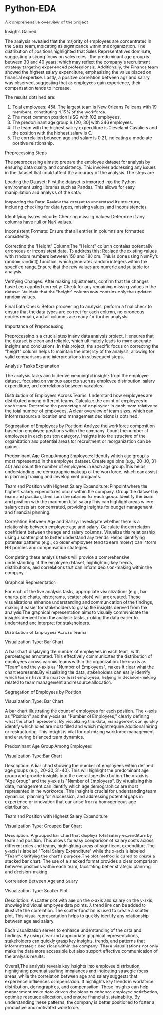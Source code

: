 # Python-EDA
A comprehensive overview of the project 

Insights Gained

The analysis revealed that the majority of employees are concentrated in the Sales team, indicating its significance within the organization. The distribution of positions highlighted that Sales Representatives dominate, suggesting a strong focus on sales roles. The predominant age group is between 30 and 40 years, which may reflect the company's recruitment strategy targeting experienced professionals. Additionally, the Finance team showed the highest salary expenditure, emphasizing the value placed on financial expertise. Lastly, a positive correlation between age and salary was observed, suggesting that as employees gain experience, their compensation tends to increase.

The results obtained are:
1. Total employees: 458. The largest team is New Orleans Pelicans with 19 members, constituting 4.15% of the workforce.
2. The most common position is SG with 102 employees.
3. The predominant age group is (20, 30] with 346 employees.
4. The team with the highest salary expenditure is Cleveland Cavaliers and the position with the highest salary is C.
5. The correlation between age and salary is 0.21, indicating a moderate positive relationship.

Preprocessing Steps

The preprocessing aims to prepare the employee dataset for analysis by ensuring data quality and consistency. This involves addressing any issues in the dataset that could affect the accuracy of the analysis.
The steps are

Loading the Dataset: First,the dataset is imported into the Python environment using libraries such as Pandas. This allows for easy manipulation and analysis of the data.

Inspecting the Data: Review the dataset to understand its structure, including checking for data types, missing values, and inconsistencies.

Identifying Issues inlcude: Checking missing Values: Determine if any columns have null or NaN values.

Inconsistent Formats: Ensure that all entries in columns are formatted consistently.

Correcting the "Height" Column:The "Height" column contains potentially erroneous or inconsistent data. To address this:
Replace the existing values with random numbers between 150 and 180 cm. This is done using NumPy’s random.randint() function, which generates random integers within the specified range.Ensure that the new values are numeric and suitable for analysis.

Verifying Changes: After making adjustments, confirm that the changes have been applied correctly:
Check for any remaining missing values in the dataset.
Validate that the "height" column now contains only the updated random values.

Final Data Check: Before proceeding to analysis, perform a final check to ensure that the data types are correct for each column, no erroneous entries remain, and all columns are ready for further analysis.

Importance of Preprocessing

Preprocessing is a crucial step in any data analysis project. It ensures that the dataset is clean and reliable, which ultimately leads to more accurate insights and conclusions. In this project, the specific focus on correcting the "height" column helps to maintain the integrity of the analysis, allowing for valid comparisons and interpretations in subsequent steps.

Analysis Tasks Explanation

The analysis tasks aim to derive meaningful insights from the employee dataset, focusing on various aspects such as employee distribution, salary expenditure, and correlations between variables.

Distribution of Employees Across Teams: Understand how employees are distributed among different teams.
Calculate the count of employees in each team. Determine the percentage of employees in each team relative to the total number of employees. A clear overview of team sizes, which can inform resource allocation and management decisions is obtained.

Segregation of Employees by Position: Analyze the workforce composition based on employee positions within the company.
Count the number of employees in each position category. Insights into the structure of the organization and potential areas for recruitment or reorganization can be gained.

Predominant Age Group Among Employees: Identify which age group is most represented in the employee dataset.
Create age bins (e.g., 20-30, 31-40) and count the number of employees in each age group.This helps understanding the demographic makeup of the workforce, which can assist in planning training and development programs.

Team and Position with Highest Salary Expenditure: Pinpoint where the highest salary expenditures occur within the company.
Group the dataset by team and position, then sum the salaries for each group. Identify the team and position with the maximum total salary.This can highlight areas where salary costs are concentrated, providing insights for budget management and financial planning.

Correlation Between Age and Salary: Investigate whether there is a relationship between employee age and salary.
Calculate the correlation coefficient between the age and salary columns. Visualize this relationship using a scatter plot to better understand any trends. Helps identifying potential patterns (e.g., do older employees tend to earn more?) can inform HR policies and compensation strategies.

Completing these analysis tasks will provide a comprehensive understanding of the employee dataset, highlighting key trends, distributions, and correlations that can inform decision-making within the company.

Graphical Representation

For each of the five analysis tasks, appropriate visualizations (e.g., bar charts, pie charts, histograms, scatter plots) will are created. These visualizations enhance understanding and communication of the findings, making it easier for stakeholders to grasp the insights derived from the analysis.The graphical representation aims to visually communicate the insights derived from the analysis tasks, making the data easier to understand and interpret for stakeholders.

Distribution of Employees Across Teams

Visualization Type: Bar Chart

A bar chart displaying the number of employees in each team, with percentages annotated. This effectively communicates the distribution of employees across various teams within the organization.The x-axis as "Team" and the y-axis as "Number of Employees", makes it clear what the chart represents.By visualizing the data, stakeholders can easily identify which teams have the most or least employees, helping in decision-making related to team management and resource allocation.

Segregation of Employees by Position

Visualization Type: Bar Chart

A bar chart illustrating the count of employees for each position. The x-axis as "Position" and the y-axis as "Number of Employees," clearly defining what the chart represents. By visualizing this data, management can quickly identify which roles are most filled and which might require additional hiring or restructuring. This insight is vital for optimizing workforce management and ensuring balanced team dynamics.

Predominant Age Group Among Employees

Visualization Type:Bar Chart

Description: A bar chart showing the number of employees within defined age groups (e.g., 20-30, 31-40). This will highlight the predominant age group and provide insights into the overall age distribution.The x-axis is "Age Group" and the y-axis is "Number of Employees". By visualizing this data, management can identify which age demographics are most represented in the workforce. This insight is crucial for understanding team dynamics, planning for succession, and addressing potential gaps in experience or innovation that can arise from a homogeneous age distribution.

Team and Position with Highest Salary Expenditure

Visualization Type: Grouped Bar Chart

Description: A grouped bar chart that displays total salary expenditure by team and position. This allows for easy comparison of salary costs across different roles and teams, highlighting areas of significant expenditure.The y-axis is labeled "Total Salary Expenditure" while the x-axis is labeled "Team" clarifying the chart's purpose.The plot method is called to create a stacked bar chart. The use of a stacked format provides a clear comparison between positions within each team, facilitating better strategic planning and decision-making.

Correlation Between Age and Salary

Visualization Type: Scatter Plot

Description: A scatter plot with age on the x-axis and salary on the y-axis, showing individual employee data points. A trend line can be added to illustrate the correlation. The scatter function is used to create a scatter plot. This visual representation helps to quickly identify any relationship between age and salary.


Each visualization serves to enhance understanding of the data and findings. By using clear and appropriate graphical representations, stakeholders can quickly grasp key insights, trends, and patterns that inform strategic decisions within the company. These visualizations not only make the data more accessible but also support effective communication of the analysis results.

Overall,The analysis reveals key insights into employee distribution, highlighting potential staffing imbalances and indicating strategic focus areas, while the correlation between age and salary suggests that experience influences compensation. It highlights key trends in workforce distribution, demographics, and compensation. These insights can help management make data-driven decisions to enhance employee satisfaction, optimize resource allocation, and ensure financial sustainability. By understanding these patterns, the company is better positioned to foster a productive and motivated workforce.









